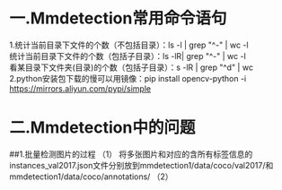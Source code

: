 # 一.Mmdetection常用命令语句
1.统计当前目录下文件的个数（不包括目录）：ls -l | grep "^-" | wc -l   <br>  统计当前目录下文件的个数（包括子目录）：ls -lR| grep "^-" | wc -l    <br>  看某目录下文件夹(目录)的个数（包括子目录）：s -lR | grep "^d" | wc<br>
2.python安装包下载的慢可以用镜像：pip install opencv-python -i https://mirrors.aliyun.com/pypi/simple
# 二.Mmdetection中的问题
##1.批量检测图片的过程
（1） 将多张图片和对应的含所有标签信息的instances_val2017.json文件分别放到mmdetection1/data/coco/val2017/和mmdetection1/data/coco/annotations/
（2）
